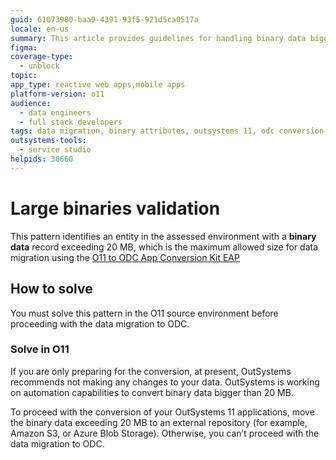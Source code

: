 ```yaml
---
guid: 61073980-baa9-4391-93f5-921d5ca0517a
locale: en-us
summary: This article provides guidelines for handling binary data bigger than 20 MB before converting O11 apps to OutSystems Developer Cloud (ODC).
figma:
coverage-type:
  - unblock
topic:
app_type: reactive web apps,mobile apps
platform-version: o11
audience:
  - data engineers
  - full stack developers
tags: data migration, binary attributes, outsystems 11, odc conversion, data validation
outsystems-tools:
  - service studio
helpids: 30660
---
```


# Large binaries validation

This pattern identifies an entity in the assessed environment with a **binary data** record exceeding 20 MB, which is the maximum allowed size for data migration using the [O11 to ODC App Conversion Kit EAP](https://www.outsystems.com/o11-odc-migration/)

## How to solve

You must solve this pattern in the O11 source environment before proceeding with the data migration to ODC.

### Solve in O11

<div class="info" markdown="1">

If you are only preparing for the conversion, at present, OutSystems recommends not making any changes to your data. OutSystems is working on automation capabilities to convert binary data bigger than 20 MB.

</div>

To proceed with the conversion of your OutSystems 11 applications, move the binary data exceeding 20 MB to an external repository (for example, Amazon S3, or Azure Blob Storage). Otherwise, you can’t proceed with the data migration to ODC.
